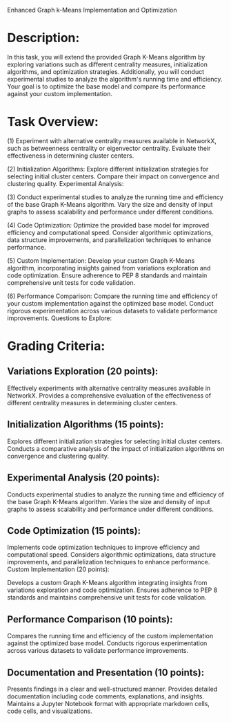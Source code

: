 Enhanced Graph k-Means Implementation and Optimization
# Description:
In this task, you will extend the provided Graph K-Means algorithm by exploring variations such as different centrality measures, initialization algorithms, and optimization strategies. Additionally, you will conduct experimental studies to analyze the algorithm's running time and efficiency. Your goal is to optimize the base model and compare its performance against your custom implementation.




# Task Overview:

(1) Experiment with alternative centrality measures available in NetworkX, such as betweenness centrality or eigenvector centrality. Evaluate their effectiveness in determining cluster centers.


(2) Initialization Algorithms: Explore different initialization strategies for selecting initial cluster centers. Compare their impact on convergence and clustering quality.
Experimental Analysis:


(3) Conduct experimental studies to analyze the running time and efficiency of the base Graph K-Means algorithm. Vary the size and density of input graphs to assess scalability and performance under different conditions.


(4) Code Optimization: Optimize the provided base model for improved efficiency and computational speed. Consider algorithmic optimizations, data structure improvements, and parallelization techniques to enhance performance.


(5) Custom Implementation: Develop your custom Graph K-Means algorithm, incorporating insights gained from variations exploration and code optimization. Ensure adherence to PEP 8 standards and maintain comprehensive unit tests for code validation.


(6) Performance Comparison: Compare the running time and efficiency of your custom implementation against the optimized base model. Conduct rigorous experimentation across various datasets to validate performance improvements.
Questions to Explore:



#  Grading Criteria:
## Variations Exploration (20 points):

Effectively experiments with alternative centrality measures available in NetworkX.
Provides a comprehensive evaluation of the effectiveness of different centrality measures in determining cluster centers.


## Initialization Algorithms (15 points):

Explores different initialization strategies for selecting initial cluster centers.
Conducts a comparative analysis of the impact of initialization algorithms on convergence and clustering quality.

## Experimental Analysis (20 points):

Conducts experimental studies to analyze the running time and efficiency of the base Graph K-Means algorithm.
Varies the size and density of input graphs to assess scalability and performance under different conditions.


## Code Optimization (15 points):

Implements code optimization techniques to improve efficiency and computational speed.
Considers algorithmic optimizations, data structure improvements, and parallelization techniques to enhance performance.
Custom Implementation (20 points):

Develops a custom Graph K-Means algorithm integrating insights from variations exploration and code optimization.
Ensures adherence to PEP 8 standards and maintains comprehensive unit tests for code validation.


## Performance Comparison (10 points):

Compares the running time and efficiency of the custom implementation against the optimized base model.
Conducts rigorous experimentation across various datasets to validate performance improvements.


## Documentation and Presentation (10 points):

Presents findings in a clear and well-structured manner.
Provides detailed documentation including code comments, explanations, and insights.
Maintains a Jupyter Notebook format with appropriate markdown cells, code cells, and visualizations.

